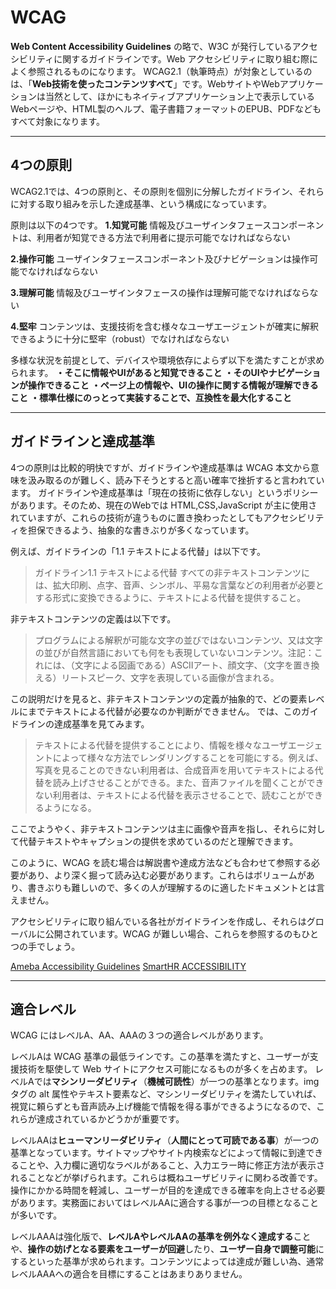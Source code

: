 # WCAG

**Web Content Accessibility Guidelines** の略で、W3C が発行しているアクセシビリティに関するガイドラインです。Web アクセシビリティに取り組む際によく参照されるものになります。
WCAG2.1（執筆時点）が対象としているのは、「**Web技術を使ったコンテンツすべて**」です。WebサイトやWebアプリケーションは当然として、ほかにもネイティブアプリケーション上で表示しているWebページや、HTML製のヘルプ、電子書籍フォーマットのEPUB、PDFなどもすべて対象になります。
***

## 4つの原則

WCAG2.1では、4つの原則と、その原則を個別に分解したガイドライン、それらに対する取り組みを示した達成基準、という構成になっています。

原則は以下の4つです。
**1.知覚可能**
情報及びユーザインタフェースコンポーネントは、利用者が知覚できる方法で利用者に提示可能でなければならない

**2.操作可能**
ユーザインタフェースコンポーネント及びナビゲーションは操作可能でなければならない

**3.理解可能**
情報及びユーザインタフェースの操作は理解可能でなければならない

**4.堅牢**
コンテンツは、支援技術を含む様々なユーザエージェントが確実に解釈できるように十分に堅牢（robust）でなければならない

多様な状況を前提として、デバイスや環境依存によらず以下を満たすことが求められます。
**・そこに情報やUIがあると知覚できること**
**・そのUIやナビゲーションが操作できること**
**・ページ上の情報や、UIの操作に関する情報が理解できること**
**・標準仕様にのっとって実装することで、互換性を最大化すること**
***

## ガイドラインと達成基準

4つの原則は比較的明快ですが、ガイドラインや達成基準は WCAG 本文から意味を汲み取るのが難しく、読み下そうとすると高い確率で挫折すると言われています。
ガイドラインや達成基準は「現在の技術に依存しない」というポリシーがあります。そのため、現在のWebでは HTML,CSS,JavaScript が主に使用されていますが、これらの技術が違うものに置き換わったとしてもアクセシビリティを担保できるよう、抽象的な書きぶりが多くなっています。

例えば、ガイドラインの「1.1 テキストによる代替」は以下です。
>ガイドライン1.1 テキストによる代替
>すべての非テキストコンテンツには、拡大印刷、点字、音声、シンボル、平易な言葉などの利用者が必要とする形式に変換できるように、テキストによる代替を提供すること。

非テキストコンテンツの定義は以下です。
>プログラムによる解釈が可能な文字の並びではないコンテンツ、又は文字の並びが自然言語においても何をも表現していないコンテンツ。注記：これには、（文字による図画である）ASCIIアート、顔文字、（文字を置き換える）リートスピーク、文字を表現している画像が含まれる。

この説明だけを見ると、非テキストコンテンツの定義が抽象的で、どの要素レベルにまでテキストによる代替が必要なのか判断ができません。
では、このガイドラインの達成基準を見てみます。
>テキストによる代替を提供することにより、情報を様々なユーザエージェントによって様々な方法でレンダリングすることを可能にする。例えば、写真を見ることのできない利用者は、合成音声を用いてテキストによる代替を読み上げさせることができる。また、音声ファイルを聞くことができない利用者は、テキストによる代替を表示させることで、読むことができるようになる。

ここでようやく、非テキストコンテンツは主に画像や音声を指し、それらに対して代替テキストやキャプションの提供を求めているのだと理解できます。

このように、WCAG を読む場合は解説書や達成方法なども合わせて参照する必要があり、より深く掘って読み込む必要があります。これらはボリュームがあり、書きぶりも難しいので、多くの人が理解するのに適したドキュメントとは言えません。

アクセシビリティに取り組んでいる各社がガイドラインを作成し、それらはグローバルに公開されています。WCAG が難しい場合、これらを参照するのもひとつの手でしょう。

[Ameba Accessibility Guidelines](https://a11y-guidelines.ameba.design/)
[SmartHR ACCESSIBILITY](https://accessibility.smarthr.co.jp/)
***

## 適合レベル

WCAG にはレベルA、AA、AAAの３つの適合レベルがあります。

レベルAは WCAG 基準の最低ラインです。この基準を満たすと、ユーザーが支援技術を駆使して Web サイトにアクセス可能になるものが多くを占めます。
レベルAでは**マシンリーダビリティ**（**機械可読性**）が一つの基準となります。img タグの alt 属性やテキスト要素など、マシンリーダビリティを満たしていれば、視覚に頼らずとも音声読み上げ機能で情報を得る事ができるようになるので、これらが達成されているかどうかが重要です。

レベルAAは**ヒューマンリーダビリティ**（**人間にとって可読である事**）が一つの基準となっています。サイトマップやサイト内検索などによって情報に到達できることや、入力欄に適切なラベルがあること、入力エラー時に修正方法が表示されることなどが挙げられます。これらは概ねユーザビリティに関わる改善です。操作にかかる時間を軽減し、ユーザーが目的を達成できる確率を向上させる必要があります。実務面においてはレベルAAに適合する事が一つの目標となることが多いです。

レベルAAAは強化版で、**レベルAやレベルAAの基準を例外なく達成する**ことや、**操作の妨げとなる要素をユーザーが回避**したり、**ユーザー自身で調整可能**にするといった基準が求められます。コンテンツによっては達成が難しい為、通常レベルAAAへの適合を目標にすることはあまりありません。
